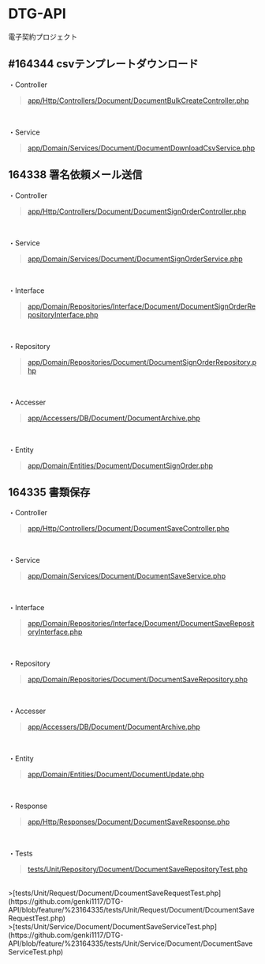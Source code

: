 # DTG-API
電子契約プロジェクト

## #164344 csvテンプレートダウンロード
・Controller
>[app/Http/Controllers/Document/DocumentBulkCreateController.php](https://github.com/genki1117/DTG-API/blob/feature/%23164344/app/Http/Controllers/Document/DocumentBulkCreateController.php)
<br>

・Service
>[app/Domain/Services/Document/DocumentDownloadCsvService.php](https://github.com/genki1117/DTG-API/blob/feature/%23164344/app/Domain/Services/Document/DocumentDownloadCsvService.php)<br>


## 164338 署名依頼メール送信
・Controller
>[app/Http/Controllers/Document/DocumentSignOrderController.php](https://github.com/genki1117/DTG-API/blob/feature/%23164338/app/Http/Controllers/Document/DocumentSignOrderController.php)
<br>

・Service
>[app/Domain/Services/Document/DocumentSignOrderService.php](https://github.com/genki1117/DTG-API/blob/feature/%23164338/app/Domain/Services/Document/DocumentSignOrderService.php)
<br>

・Interface
>[app/Domain/Repositories/Interface/Document/DocumentSignOrderRepositoryInterface.php](https://github.com/genki1117/DTG-API/blob/feature/%23164338/app/Domain/Repositories/Interface/Document/DocumentSignOrderRepositoryInterface.php)
<br>

・Repository
>[app/Domain/Repositories/Document/DocumentSignOrderRepository.php](https://github.com/genki1117/DTG-API/blob/feature/%23164338/app/Domain/Repositories/Document/DocumentSignOrderRepository.php)
<br>

・Accesser
> [app/Accessers/DB/Document/DocumentArchive.php](https://github.com/genki1117/DTG-API/blob/feature/%23164338/app/Accessers/DB/Document/DocumentArchive.php)
<br>

・Entity
>[app/Domain/Entities/Document/DocumentSignOrder.php](https://github.com/genki1117/DTG-API/blob/feature/%23164338/app/Domain/Entities/Document/DocumentSignOrder.php)


## 164335 書類保存
・Controller
>[app/Http/Controllers/Document/DocumentSaveController.php](https://github.com/genki1117/DTG-API/blob/feature/%23164335/app/Http/Controllers/Document/DocumentSaveController.php)
<br>

・Service
>[app/Domain/Services/Document/DocumentSaveService.php](https://github.com/genki1117/DTG-API/blob/feature/%23164335/app/Domain/Services/Document/DocumentSaveService.php)
<br>

・Interface
>[app/Domain/Repositories/Interface/Document/DocumentSaveRepositoryInterface.php](https://github.com/genki1117/DTG-API/blob/feature/%23164335/app/Domain/Repositories/Interface/Document/DocumentSaveRepositoryInterface.php)
<br>

・Repository
>[app/Domain/Repositories/Document/DocumentSaveRepository.php](https://github.com/genki1117/DTG-API/blob/feature/%23164335/app/Domain/Repositories/Document/DocumentSaveRepository.php)
<br>

・Accesser
> [app/Accessers/DB/Document/DocumentArchive.php](https://github.com/genki1117/DTG-API/blob/feature/%23164338/app/Accessers/DB/Document/DocumentArchive.php)
<br>

・Entity
>[app/Domain/Entities/Document/DocumentUpdate.php](https://github.com/genki1117/DTG-API/blob/feature/%23164335/app/Domain/Entities/Document/DocumentUpdate.php)
<br>

・Response
>[app/Http/Responses/Document/DocumentSaveResponse.php](https://github.com/genki1117/DTG-API/blob/feature/%23164335/app/Http/Responses/Document/DocumentSaveResponse.php)
<br>

・Tests
>[tests/Unit/Repository/Document/DocumentSaveRepositoryTest.php](https://github.com/genki1117/DTG-API/blob/feature/%23164335/tests/Unit/Repository/Document/DocumentSaveRepositoryTest.php)
<br>
>[tests/Unit/Request/Document/DcoumentSaveRequestTest.php](https://github.com/genki1117/DTG-API/blob/feature/%23164335/tests/Unit/Request/Document/DcoumentSaveRequestTest.php)
<br>
>[tests/Unit/Service/Document/DocumentSaveServiceTest.php](https://github.com/genki1117/DTG-API/blob/feature/%23164335/tests/Unit/Service/Document/DocumentSaveServiceTest.php)
